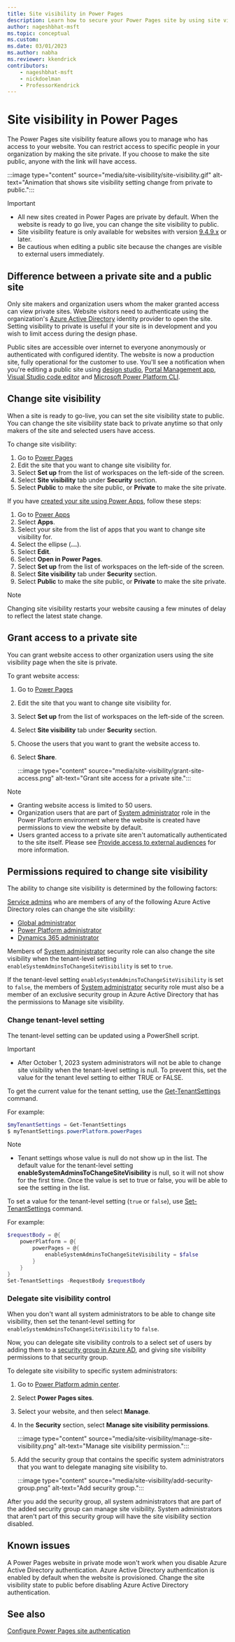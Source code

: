 ```yaml
---
title: Site visibility in Power Pages
description: Learn how to secure your Power Pages site by using site visibility and switch site visibility between private and public options.
author: nageshbhat-msft
ms.topic: conceptual
ms.custom: 
ms.date: 03/01/2023
ms.author: nabha
ms.reviewer: kkendrick
contributors:
    - nageshbhat-msft
    - nickdoelman
    - ProfessorKendrick
---
```


# Site visibility in Power Pages

The Power Pages site visibility feature allows you to manage who has access to your website. You can restrict access to specific people in your organization by making the site private. If you choose to make the site public, anyone with the link will have access.

:::image type="content" source="media/site-visibility/site-visibility.gif" alt-text="Animation that shows site visibility setting change from private to public.":::

> [!IMPORTANT]
> - All new sites created in Power Pages are private by default. When the website is ready to go live, you can change the site visibility to public.
> - Site visibility feature is only available for websites with version [9.4.9.x](/power-platform/released-versions/portals/portalupdate949x) or later.
> - Be cautious when editing a public site because the changes are visible to external users immediately.

## Difference between a private site and a public site

Only site makers and organization users whom the maker granted access can view private sites. Website visitors need to authenticate using the organization's [Azure Active Directory](/azure/active-directory/fundamentals/active-directory-whatis) identity provider to open the site. Setting visibility to private is useful if your site is in development and you wish to limit access during the design phase.

Public sites are accessible over internet to everyone anonymously or authenticated with configured identity. The website is now a production site, fully operational for the customer to use. You'll see a notification when you're editing a public site using [design studio](../getting-started/use-design-studio.md), [Portal Management app](../configure/portal-management-app.md), [Visual Studio code editor](../configure/cli-tutorial.md) and [Microsoft Power Platform CLI](../configure/cli-tutorial.md).

## Change site visibility

When a site is ready to go-live, you can set the site visibility state to public. You can change the site visibility state back to private anytime so that only makers of the site and selected users have access.

To change site visibility:

1. Go to [Power Pages](https://make.powerpages.microsoft.com/)
1. Edit the site that you want to change site visibility for.
1. Select **Set up** from the list of workspaces on the left-side of the screen.
1. Select **Site visibility** tab under **Security** section.
1. Select **Public** to make the site public, or **Private** to make the site private.

If you have [created your site using Power Apps](/power-apps/maker/portals/create-portal), follow these steps:

1. Go to [Power Apps](https://make.powerapps.com)
1. Select **Apps**.
1. Select your site from the list of apps that you want to change site visibility for.
1. Select the ellipse (**...**).
1. Select **Edit**.
1. Select **Open in Power Pages**.
1. Select **Set up** from the list of workspaces on the left-side of the screen.
1. Select **Site visibility** tab under **Security** section.
1. Select **Public** to make the site public, or **Private** to make the site private.

> [!NOTE]
> Changing site visibility restarts your website causing a few minutes of delay to reflect the latest state change.

## Grant access to a private site

You can grant website access to other organization users using the site visibility page when the site is private.

To grant website access:

1. Go to [Power Pages](https://make.powerpages.microsoft.com/)
1. Edit the site that you want to change site visibility for.
1. Select **Set up** from the list of workspaces on the left-side of the screen.
1. Select **Site visibility** tab under **Security** section.
1. Choose the users that you want to grant the website access to.
1. Select **Share**.

    :::image type="content" source="media/site-visibility/grant-site-access.png" alt-text="Grant site access for a private site.":::

> [!NOTE]
> - Granting website access is limited to 50 users.
> - Organization users that are part of [System administrator](/power-platform/admin/security-roles-privileges) role in the Power Platform environment where the website is created have permissions to view the website by default.
> - Users granted access to a private site aren't automatically authenticated to the site itself. Please see [Provide access to external audiences](external-access.md) for more information.

## Permissions required to change site visibility

The ability to change site visibility is determined by the following factors:

[Service admins](/power-platform/admin/use-service-admin-role-manage-tenant) who are members of any of the following Azure Active Directory roles can change the site visibility:

- [Global administrator](/power-apps/maker/portals/admin/portal-admin-roles#global-administrator)
- [Power Platform administrator](/power-platform/admin/use-service-admin-role-manage-tenant#power-platform-administrator)
- [Dynamics 365 administrator](/power-platform/admin/use-service-admin-role-manage-tenant#dynamics-365-administrator)

Members of [System administrator](/power-platform/admin/database-security#environments-with-a-dataverse-database) security role can also change the site visibility when the tenant-level setting `enableSystemAdminsToChangeSiteVisibility` is set to `true`.

If the tenant-level setting `enableSystemAdminsToChangeSiteVisibility` is set to `false`, the members of [System administrator](/power-platform/admin/database-security#environments-with-a-dataverse-database) security role must also be a member of an exclusive security group in Azure Active Directory that has the permissions to Manage site visibility.

### Change tenant-level setting

The tenant-level setting can be updated using a PowerShell script.

> [!IMPORTANT]
> - After October 1, 2023 system administrators will not be able to change site visibility when the tenant-level setting is null.  To prevent this, set the value for the tenant level setting to either TRUE or FALSE.

To get the current value for the tenant setting, use the [Get-TenantSettings](/powershell/module/microsoft.powerapps.administration.powershell/get-tenantsettings) command.

For example:

```powershell
$myTenantSettings = Get-TenantSettings
$ myTenantSettings.powerPlatform.powerPages
```

>[!NOTE]
> - Tenant settings whose value is null do not show up in the list. The default value for the tenant-level setting **enableSystemAdminsToChangeSiteVisibility** is null, so it will not show for the first time. Once the value is set to true or false, you will be able to see the setting in the list.

To set a value for the tenant-level setting (`true` or `false`), use [Set-TenantSettings](/powershell/module/microsoft.powerapps.administration.powershell/set-tenantsettings) command.

For example:

```powershell
$requestBody = @{
    powerPlatform = @{
        powerPages = @{
            enableSystemAdminsToChangeSiteVisibility = $false
        }
    }
}
Set-TenantSettings -RequestBody $requestBody
```

### Delegate site visibility control

When you don't want all system administrators to be able to change site visibility, then set the tenant-level setting for `enableSystemAdminsToChangeSiteVisibility` to `false`.

Now, you can delegate site visibility controls to a select set of users by adding them to a [security group in Azure AD](/azure/active-directory/fundamentals/how-to-manage-groups), and giving site visibility permissions to that security group.

To delegate site visibility to specific system administrators:

1. Go to [Power Platform admin center](https://admin.powerplatform.com).
1. Select **Power Pages sites**.
1. Select your website, and then select **Manage**.
1. In the **Security** section, select **Manage site visibility permissions**.

    :::image type="content" source="media/site-visibility/manage-site-visibility.png" alt-text="Manage site visibility permission.":::

1. Add the security group that contains the specific system administrators that you want to delegate managing site visibility to.

    :::image type="content" source="media/site-visibility/add-security-group.png" alt-text="Add security group.":::

After you add the security group, all system administrators that are part of the added security group can manage site visibility. System administrators that aren't part of this security group will have the site visibility section disabled.

## Known issues

A Power Pages website in private mode won't work when you disable Azure Active Directory authentication. Azure Active Directory authentication is enabled by default when the website is provisioned. Change the site visibility state to public before disabling Azure Active Directory authentication.

## See also

[Configure Power Pages site authentication](authentication/configure-site.md)
